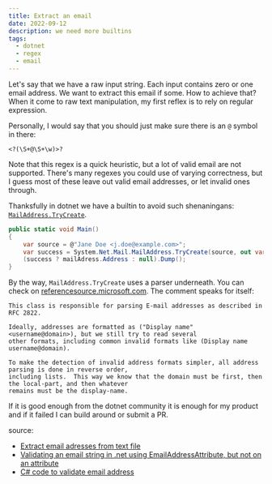 ```yaml
---
title: Extract an email
date: 2022-09-12
description: we need more builtins
tags:
  - dotnet
  - regex
  - email
---
```


Let's say that we have a raw input string. Each input contains zero or one email address. We want to extract this email if some. How to achieve that? When it come to raw text manipulation, my first reflex is to rely on regular expression.

Personally, I would say that you should just make sure there is an `@` symbol in there:

```
<?(\S+@\S+\w)>?
```

Note that this regex is a quick heuristic, but a lot of valid email are not supported. There's many regexes you could use of varying correctness, but I guess most of these leave out valid email addresses, or let invalid ones through.

Thanksfully in dotnet we have a builtin to avoid such shenaningans: [`MailAddress.TryCreate`](https://docs.microsoft.com/en-us/dotnet/api/system.net.mail.mailaddress.trycreate?view=net-6.0).

```csharp
public static void Main()
{
	var source = @"Jane Doe <j.doe@example.com>";
	var success = System.Net.Mail.MailAddress.TryCreate(source, out var mailAdress);
	(success ? mailAdress.Address : null).Dump();
}
```

By the way, `MailAddress.TryCreate` uses a parser underneath. You can check on [referencesource.microsoft.com](https://referencesource.microsoft.com/#System/net/System/Net/mail/MailAddressParser.cs). The comment speaks for itself:

```
This class is responsible for parsing E-mail addresses as described in RFC 2822.

Ideally, addresses are formatted as ("Display name" <username@domain>), but we still try to read several
other formats, including common invalid formats like (Display name username@domain).
 
To make the detection of invalid address formats simpler, all address parsing is done in reverse order, 
including lists.  This way we know that the domain must be first, then the local-part, and then whatever 
remains must be the display-name.
```

If it is good enough from the dotnet community it is enough for my product and if it failed I can build around or submit a PR.

source:

- [Extract email adresses from text file](https://stackoverflow.com/questions/21936458/extract-email-adresses-from-text-file)
- [Validating an email string in .net using EmailAddressAttribute, but not on an attribute](https://stackoverflow.com/questions/36947823/validating-an-email-string-in-net-using-emailaddressattribute-but-not-on-an-at)
- [C# code to validate email address](https://stackoverflow.com/questions/1365407/c-sharp-code-to-validate-email-address)
